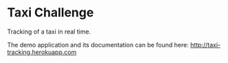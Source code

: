 # Taxi Challenge

Tracking of a taxi in real time.

The demo application and its documentation can be found here: http://taxi-tracking.herokuapp.com
